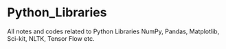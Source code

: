 # Python_Libraries
All notes and codes related to Python Libraries NumPy, Pandas, Matplotlib, Sci-kit, NLTK, Tensor Flow etc.
